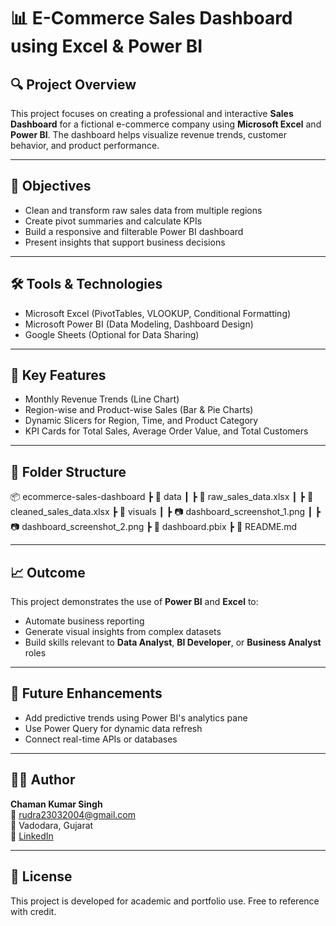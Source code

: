  # 📊 E-Commerce Sales Dashboard using Excel & Power BI

## 🔍 Project Overview
This project focuses on creating a professional and interactive **Sales Dashboard** for a fictional e-commerce company using **Microsoft Excel** and **Power BI**. The dashboard helps visualize revenue trends, customer behavior, and product performance.

---

## 🎯 Objectives
- Clean and transform raw sales data from multiple regions
- Create pivot summaries and calculate KPIs
- Build a responsive and filterable Power BI dashboard
- Present insights that support business decisions

---

## 🛠️ Tools & Technologies
- Microsoft Excel (PivotTables, VLOOKUP, Conditional Formatting)
- Microsoft Power BI (Data Modeling, Dashboard Design)
- Google Sheets (Optional for Data Sharing)

---

## 🧮 Key Features
- Monthly Revenue Trends (Line Chart)
- Region-wise and Product-wise Sales (Bar & Pie Charts)
- Dynamic Slicers for Region, Time, and Product Category
- KPI Cards for Total Sales, Average Order Value, and Total Customers

---

## 📁 Folder Structure
📦 ecommerce-sales-dashboard
┣ 📂 data
┃ ┣ 📄 raw_sales_data.xlsx
┃ ┣ 📄 cleaned_sales_data.xlsx
┣ 📂 visuals
┃ ┣ 📷 dashboard_screenshot_1.png
┃ ┣ 📷 dashboard_screenshot_2.png
┣ 📄 dashboard.pbix
┣ 📄 README.md


---

## 📈 Outcome
This project demonstrates the use of **Power BI** and **Excel** to:
- Automate business reporting
- Generate visual insights from complex datasets
- Build skills relevant to **Data Analyst**, **BI Developer**, or **Business Analyst** roles

---

## 🚀 Future Enhancements
- Add predictive trends using Power BI's analytics pane
- Use Power Query for dynamic data refresh
- Connect real-time APIs or databases

---

## 👨‍💻 Author
**Chaman Kumar Singh**  
📧 rudra23032004@gmail.com  
📍 Vadodara, Gujarat  
🔗 [LinkedIn](https://www.linkedin.com/in/chamankumarsingh)

---

## 📄 License
This project is developed for academic and portfolio use. Free to reference with credit.
